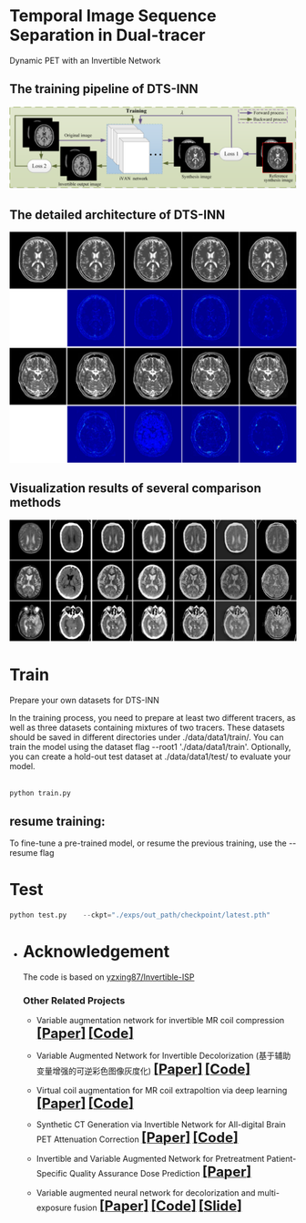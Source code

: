 # Temporal Image Sequence Separation in Dual-tracer 
Dynamic PET with an Invertible Network



## The training pipeline of DTS-INN

 <div align="center"><img src="https://github.com/yqx7150/iVAN/blob/main/figs/Fig3.png"> </div>

## The detailed architecture of DTS-INN

 <div align="center"><img src="https://github.com/yqx7150/iVAN/blob/main/figs/Fig6.jpg"> </div>

## Visualization results of several comparison methods

 <div align="center"><img src="https://github.com/yqx7150/iVAN/blob/main/figs/Fig9.jpg"> </div>


# Train

Prepare your own datasets for DTS-INN

In the training process, you need to prepare at least two different tracers, as well as three datasets containing mixtures of two tracers. These datasets should be saved in different directories under ./data/data1/train/. You can train the model using the dataset flag --root1 './data/data1/train'. Optionally, you can create a hold-out test dataset at ./data/data1/test/ to evaluate your model.

##  

```python
python train.py 
```

##  resume training:

To fine-tune a pre-trained model, or resume the previous training, use the --resume flag




# Test

```python
python test.py    --ckpt="./exps/out_path/checkpoint/latest.pth"
```



  * # Acknowledgement

    The code is based on [yzxing87/Invertible-ISP](https://github.com/yzxing87/Invertible-ISP)


    ### Other Related Projects

     * Variable augmentation network for invertible MR coil compression  [<font size=5>**[Paper]**</font>](https://www.sciencedirect.com/science/article/abs/pii/S0730725X24000225)   [<font size=5>**[Code]**</font>](https://github.com/yqx7150/VAN-ICC)             

      * Variable Augmented Network for Invertible Decolorization (基于辅助变量增强的可逆彩色图像灰度化)  [<font size=5>**[Paper]**</font>](https://jeit.ac.cn/cn/article/doi/10.11999/JEIT221205?viewType=HTML)   [<font size=5>**[Code]**</font>](https://github.com/yqx7150/VA-IDN)    

     * Virtual coil augmentation for MR coil extrapoltion via deep learning  [<font size=5>**[Paper]**</font>](https://www.sciencedirect.com/science/article/abs/pii/S0730725X22001722)   [<font size=5>**[Code]**</font>](https://github.com/yqx7150/VCA)    

      * Synthetic CT Generation via Invertible Network for All-digital Brain PET Attenuation Correction  [<font size=5>**[Paper]**</font>](https://arxiv.org/abs/2310.01885)   [<font size=5>**[Code]**</font>](https://github.com/yqx7150/PET_AC_sCT)        

      * Invertible and Variable Augmented Network for Pretreatment Patient-Specific Quality Assurance Dose Prediction  [<font size=5>**[Paper]**</font>](https://link.springer.com/article/10.1007/s10278-023-00930-w)       

      * Variable augmented neural network for decolorization and multi-exposure fusion [<font size=5>**[Paper]**</font>](https://www.sciencedirect.com/science/article/abs/pii/S1566253517305298)   [<font size=5>**[Code]**</font>](https://github.com/yqx7150/DecolorNet_FusionNet_code)   [<font size=5>**[Slide]**</font>](https://github.com/yqx7150/EDAEPRec/tree/master/Slide)   